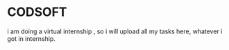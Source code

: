 # CODSOFT
i am doing a virtual internship , so i will upload all my tasks here, whatever i got in internship.
